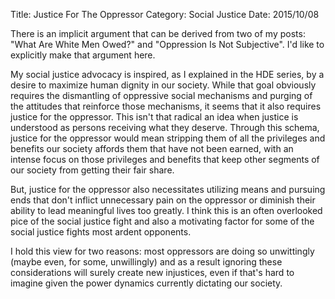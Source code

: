 Title: Justice For The Oppressor 
Category: Social Justice 
Date: 2015/10/08

There is an implicit argument that can be derived from two of my posts: "What Are White Men Owed?" and "Oppression Is Not Subjective". I'd like to explicitly make that argument here. 

My social justice advocacy is inspired, as I explained in the HDE series, by a desire to maximize human dignity in our society. While that goal obviously requires the dismantling of oppressive social mechanisms and purging of the attitudes that reinforce those mechanisms, it seems that it also requires justice for the oppressor. This isn't that radical an idea when justice is understood as persons receiving what they deserve. Through this schema, justice for the oppressor would mean stripping them of all the privileges and benefits our society affords them that have not been earned, with an intense focus on those privileges and benefits that keep other segments of our society from getting their fair share. 

But, justice for the oppressor also necessitates utilizing means and pursuing ends that don't inflict unnecessary pain on the oppressor or diminish their ability to lead meaningful lives too greatly. I think this is an often overlooked pice of the social justice fight and also a motivating factor for some of the social justice fights most ardent opponents.

I hold this view for two reasons: most oppressors are doing so unwittingly (maybe even, for some, unwillingly) and as a result ignoring these considerations will surely create new injustices, even if that's  hard to imagine given the power dynamics currently dictating our society.

